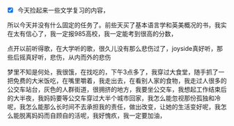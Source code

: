 - [x] 今天捡起来一些文学复习的内容，



所以今天并没有什么固定的任务了。前些天买了基本语言学和英美概况的书，我实在太有信心了，我一定报985高校，我一定能考到很高的分数，

点开以前听得歌，在大学听的歌，很久儿没有那么悲伤过了，joyside真好听，那些后摇真好听，悲伤，从内而外的悲伤

梦里不知是何处，我很饿，在找吃的，下午3点多了，我穿过大食堂，随手抓了一把免费的大米饭吃，在嘴里嚼着，我走出去，在看别人家的食物，我走过人很多的公交车站台，灰色的人群街道，很拥挤的地方，我要坐公交车，我想起工作结束后的大半夜，我妈妈要等公交车穿过大半个城市回家，我怎么能忽视那份孤独和冷呢，我怎么能那么长时间不去承担我的责任，做出改变，让她的生活变好呢，我怎么能脱离妈妈而自顾自的活呢，我好愧疚，我一定要加油，